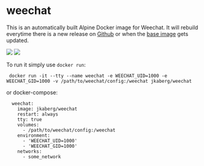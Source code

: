 weechat
===================

This is an automatically built Alpine Docker image for Weechat. It will rebuild everytime there is a new release on [Github](https://github.com/weechat/weechat/releases) or when the [base image](https://hub.docker.com/_/alpine/) gets updated.

[![](https://images.microbadger.com/badges/image/jkaberg/weechat.svg)](https://microbadger.com/images/jkaberg/weechat "Get your own image badge on microbadger.com") [![](https://images.microbadger.com/badges/version/jkaberg/weechat.svg)](https://microbadger.com/images/jkaberg/weechat "Get your own version badge on microbadger.com")

To run it simply use ```docker run```:

``` docker run -it --tty --name weechat -e WEECHAT_UID=1000 -e WEECHAT_GID=1000 -v /path/to/weechat/config:/weechat jkaberg/weechat```

or docker-compose:
```
  weechat:
    image: jkaberg/weechat
    restart: always
    tty: true
    volumes:
      - /path/to/weechat/config:/weechat
    environment:
      - 'WEECHAT_UID=1000'
      - 'WEECHAT_GID=1000'
    networks:
      - some_network
```

